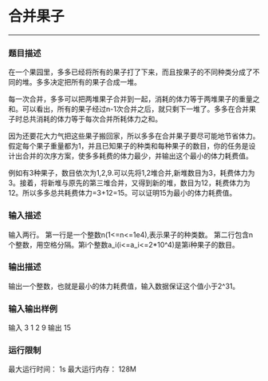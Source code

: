 # 合并果子

* * * * * *

### 题目描述

在一个果园里，多多已经将所有的果子打了下来，而且按果子的不同种类分成了不同的堆。多多决定把所有的果子合成一堆。

每一次合并，多多可以把两堆果子合并到一起，消耗的体力等于两堆果子的重量之和。可以看出，所有的果子经过n-1次合并之后，就只剩下一堆了。多多在合并果子时总共消耗的体力等于每次合并所耗体力之和。

因为还要花大力气把这些果子搬回家，所以多多在合并果子要尽可能地节省体力。假定每个果子重量都为1，并且已知果子的种类和每种果子的数目，你的任务是设计出合并的次序方案，使多多耗费的体力最少，并输出这个最小的体力耗费值。

例如有3种果子，数目依次为1,2,9.可以先将1,2堆合并,新堆数目为3，耗费体力为3。接着，将新堆与原先的第三堆合并，又得到新的堆，数目为12，耗费体力为12。所以多多总共耗费体力=3+12=15。可以证明15为最小的体力耗费值。

### 输入描述

输入两行。
第一行是一个整数n(1<=n<=1e4),表示果子的种类数。
第二行包含n个整数，用空格分隔。第i个整数a_i(i<=a_i<=2*10^4)是第i种果子的数目。

### 输出描述

输出一个整数，也就是最小的体力耗费值，输入数据保证这个值小于2^31。

### 输入输出样例
输入
3
1 2 9
输出
15

### 运行限制
最大运行时间： 1s
最大运行内存： 128M
